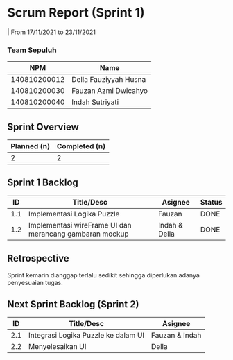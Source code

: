 # Scrum Report (Sprint 1)
| From 17/11/2021 to 23/11/2021

### Team Sepuluh
| NPM           | Name        |
| ------------- |-------------|
| 140810200012  | Della Fauziyyah Husna |
| 140810200030  | Fauzan Azmi Dwicahyo |
| 140810200040  | Indah Sutriyati |

## Sprint Overview
| Planned (n)   | Completed (n) |
| ------------- |-------------- |
| 2             | 2             |

## Sprint 1 Backlog

| ID  | Title/Desc | Asignee | Status |
| --- | ---------- | ------- | ------ |
| 1.1 | Implementasi Logika Puzzle | Fauzan | DONE |
| 1.2 | Implementasi wireFrame UI dan merancang gambaran mockup | Indah & Della | DONE |

## Retrospective 

Sprint kemarin dianggap terlalu sedikit sehingga diperlukan adanya penyesuaian tugas.

## Next Sprint Backlog (Sprint 2)
| ID  | Title/Desc | Asignee | 
| --- | ---------- | ------- | 
| 2.1 | Integrasi Logika Puzzle ke dalam UI |  Fauzan & Indah |
| 2.2 | Menyelesaikan UI | Della | 